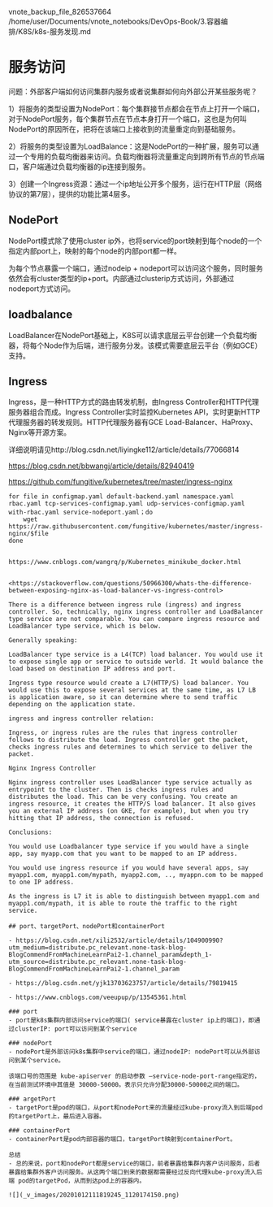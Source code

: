 vnote_backup_file_826537664 /home/user/Documents/vnote_notebooks/DevOps-Book/3.容器编排/K8S/k8s-服务发现.md
# 服务访问

问题：外部客户端如何访问集群内服务或者说集群如何向外部公开某些服务呢？

1）将服务的类型设置为NodePort：每个集群接节点都会在节点上打开一个端口，对于NodePort服务，每个集群节点在节点本身打开一个端口，这也是为何叫NodePort的原因所在，把将在该端口上接收到的流量重定向到基础服务。

2）将服务的类型设置为LoadBalance：这是NodePort的一种扩展，服务可以通过一个专用的负载均衡器来访问。负载均衡器将流量重定向到跨所有节点的节点端口，客户端通过负载均衡器的ip连接到服务。

3）创建一个Ingress资源：通过一个ip地址公开多个服务，运行在HTTP层（网络协议的第7层），提供的功能比第4层多。



## NodePort

NodePort模式除了使用cluster ip外，也将service的port映射到每个node的一个指定内部port上，映射的每个node的内部port都一样。

为每个节点暴露一个端口，通过nodeip + nodeport可以访问这个服务，同时服务依然会有cluster类型的ip+port。内部通过clusterip方式访问，外部通过nodeport方式访问。

## loadbalance

LoadBalancer在NodePort基础上，K8S可以请求底层云平台创建一个负载均衡器，将每个Node作为后端，进行服务分发。该模式需要底层云平台（例如GCE）支持。

## Ingress

Ingress，是一种HTTP方式的路由转发机制，由Ingress Controller和HTTP代理服务器组合而成。Ingress Controller实时监控Kubernetes API，实时更新HTTP代理服务器的转发规则。HTTP代理服务器有GCE Load-Balancer、HaProxy、Nginx等开源方案。

详细说明请见http://blog.csdn.net/liyingke112/article/details/77066814


https://blog.csdn.net/bbwangj/article/details/82940419

<https://github.com/fungitive/kubernetes/tree/master/ingress-nginx>

```
for file in configmap.yaml default-backend.yaml namespace.yaml rbac.yaml tcp-services-configmap.yaml udp-services-configmap.yaml with-rbac.yaml service-nodeport.yaml；do
    wget https://raw.githubusercontent.com/fungitive/kubernetes/master/ingress-nginx/$file
done


https://www.cnblogs.com/wangrq/p/Kubernetes_minikube_docker.html


<https://stackoverflow.com/questions/50966300/whats-the-difference-between-exposing-nginx-as-load-balancer-vs-ingress-control>

There is a difference between ingress rule (ingress) and ingress controller. So, technically, nginx ingress controller and LoadBalancer type service are not comparable. You can compare ingress resource and LoadBalancer type service, which is below.

Generally speaking:

LoadBalancer type service is a L4(TCP) load balancer. You would use it to expose single app or service to outside world. It would balance the load based on destination IP address and port.

Ingress type resource would create a L7(HTTP/S) load balancer. You would use this to expose several services at the same time, as L7 LB is application aware, so it can determine where to send traffic depending on the application state.

ingress and ingress controller relation:

Ingress, or ingress rules are the rules that ingress controller follows to distribute the load. Ingress controller get the packet, checks ingress rules and determines to which service to deliver the packet.

Nginx Ingress Controller

Nginx ingress controller uses LoadBalancer type service actually as entrypoint to the cluster. Then is checks ingress rules and distributes the load. This can be very confusing. You create an ingress resource, it creates the HTTP/S load balancer. It also gives you an external IP address (on GKE, for example), but when you try hitting that IP address, the connection is refused.

Conclusions:

You would use Loadbalancer type service if you would have a single app, say myapp.com that you want to be mapped to an IP address.

You would use ingress resource if you would have several apps, say myapp1.com, myapp1.com/mypath, myapp2.com, .., myappn.com to be mapped to one IP address.

As the ingress is L7 it is able to distinguish between myapp1.com and myapp1.com/mypath, it is able to route the traffic to the right service.

## port、targetPort、nodePort和containerPort 

- https://blog.csdn.net/xili2532/article/details/104900990?utm_medium=distribute.pc_relevant.none-task-blog-BlogCommendFromMachineLearnPai2-1.channel_param&depth_1-utm_source=distribute.pc_relevant.none-task-blog-BlogCommendFromMachineLearnPai2-1.channel_param

- https://blog.csdn.net/yjk13703623757/article/details/79819415

- https://www.cnblogs.com/veeupup/p/13545361.html

### port
- port是k8s集群内部访问service的端口( service暴露在cluster ip上的端口)，即通过clusterIP: port可以访问到某个service

### nodePort
- nodePort是外部访问k8s集群中service的端口，通过nodeIP: nodePort可以从外部访问到某个service。

该端口号的范围是 kube-apiserver 的启动参数 –service-node-port-range指定的，在当前测试环境中其值是 30000-50000。表示只允许分配30000-50000之间的端口。

### argetPort
- targetPort是pod的端口，从port和nodePort来的流量经过kube-proxy流入到后端pod的targetPort上，最后进入容器。

### containerPort
- containerPort是pod内部容器的端口，targetPort映射到containerPort。

总结
- 总的来说，port和nodePort都是service的端口，前者暴露给集群内客户访问服务，后者暴露给集群外客户访问服务。从这两个端口到来的数据都需要经过反向代理kube-proxy流入后端 pod的targetPod，从而到达pod上的容器内。

![](_v_images/20201012111819245_1120174150.png)